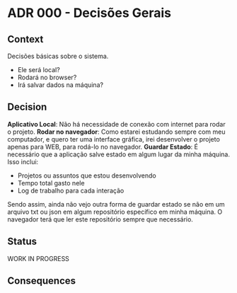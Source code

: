 # ADR 000 - Decisões Gerais

## Context

Decisões básicas sobre o sistema.

- Ele será local?
- Rodará no browser?
- Irá salvar dados na máquina?

## Decision

**Aplicativo Local**: Não há necessidade de conexão com internet para rodar o projeto.
**Rodar no navegador**: Como estarei estudando sempre com meu computador, e quero ter uma interface gráfica, irei desenvolver o projeto apenas para WEB, para rodá-lo no navegador.
**Guardar Estado**: É necessário que a aplicação salve estado em algum lugar da minha máquina. Isso inclui:

- Projetos ou assuntos que estou desenvolvendo
- Tempo total gasto nele
- Log de trabalho para cada interação

Sendo assim, ainda não vejo outra forma de guardar estado se não em um arquivo txt ou json em algum repositório específico em minha máquina. O navegador terá que ler este repositório sempre que necessário.

## Status

WORK IN PROGRESS

## Consequences
